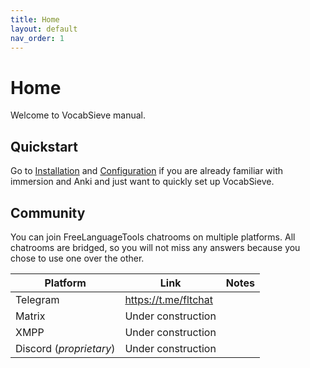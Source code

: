 ```yaml
---
title: Home
layout: default
nav_order: 1
---
```

# Home

Welcome to VocabSieve manual.

## Quickstart

Go to [Installation]({{site.baseurl}}/installation.html) and [Configuration]({{site.baseurl}}/configuration.html) 
if you are already familiar with immersion and Anki and just want to quickly set up VocabSieve.

## Community

You can join FreeLanguageTools chatrooms on multiple platforms. All chatrooms are bridged, so you will not miss any answers because you chose to use one over the other.

| Platform                | Link             | Notes     |
|  ---                    |    ----             |          ---  |
| Telegram                | https://t.me/fltchat  |    |
| Matrix                  | Under construction                    |       |
| XMPP                    | Under construction                    |               |
| Discord (*proprietary*) | Under construction                    |               |
